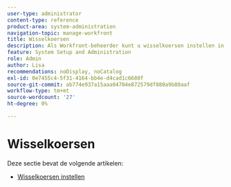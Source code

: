 ```yaml
---
user-type: administrator
content-type: reference
product-area: system-administration
navigation-topic: manage-workfront
title: Wisselkoersen
description: Als Workfront-beheerder kunt u wisselkoersen instellen in Workfront.
feature: System Setup and Administration
role: Admin
author: Lisa
recommendations: noDisplay, noCatalog
exl-id: 0e7455c4-5f31-4164-bb4e-d4cad1c6680f
source-git-commit: ab774e937a15aaa04704e872579df880a9b80aaf
workflow-type: tm+mt
source-wordcount: '27'
ht-degree: 0%

---
```


# Wisselkoersen

Deze sectie bevat de volgende artikelen:

* [Wisselkoersen instellen](../../../administration-and-setup/manage-workfront/exchange-rates/set-up-exchange-rates.md)
